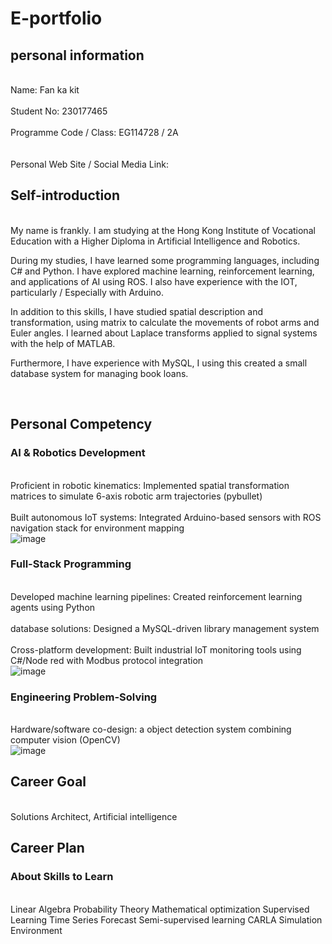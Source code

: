 # E-portfolio

## personal information

<br>Name: Fan ka kit<br>
<br>Student No: 230177465<br> 
<br>Programme Code / Class: EG114728 / 2A<br>	 
<br>Personal Web Site / Social Media Link: <br>

## Self-introduction

<br>My name is frankly. I am studying at the Hong Kong Institute of Vocational Education with a Higher Diploma in Artificial Intelligence and Robotics. 


During my studies, I have learned some programming languages, including C# and Python. I have explored machine learning, reinforcement learning, and applications of AI using ROS. I also have experience with the IOT, particularly / Especially with Arduino.
 

In addition to this skills, I have studied spatial description and transformation, using matrix to calculate the movements of robot arms and Euler angles. I learned about Laplace transforms applied to signal systems with the help of MATLAB. 


Furthermore, I have experience with MySQL, I using this created a small database system for managing book loans. 



<br>


## Personal Competency
### AI & Robotics Development
<br>Proficient in robotic kinematics: Implemented spatial transformation matrices to simulate 6-axis robotic arm trajectories (pybullet)<br>
<br>Built autonomous IoT systems: Integrated Arduino-based sensors with ROS navigation stack for environment mapping<br>
![image](https://github.com/user-attachments/assets/971accbb-a544-4783-8a9b-2e07f0b6b3d9)

### Full-Stack Programming
<br>Developed machine learning pipelines: Created reinforcement learning agents using Python<br>
<br>database solutions: Designed a MySQL-driven library management system <br>
<br>Cross-platform development: Built industrial IoT monitoring tools using C#/Node red with Modbus protocol integration<br>
![image](https://github.com/user-attachments/assets/18ed0ce3-a808-4129-bcd3-8458da5cc02e)

### Engineering Problem-Solving
<br>Hardware/software co-design: a object detection system combining computer vision (OpenCV)<br>
![image](https://github.com/user-attachments/assets/c7986bdd-6866-4bc3-8d64-619bf45b4887)


## Career Goal 
<br>Solutions Architect, Artificial intelligence<br>

## Career Plan
### About Skills to Learn
<br>Linear Algebra
Probability Theory
Mathematical optimization
Supervised Learning
Time Series Forecast
Semi-supervised learning
CARLA Simulation Environment 
<br>
